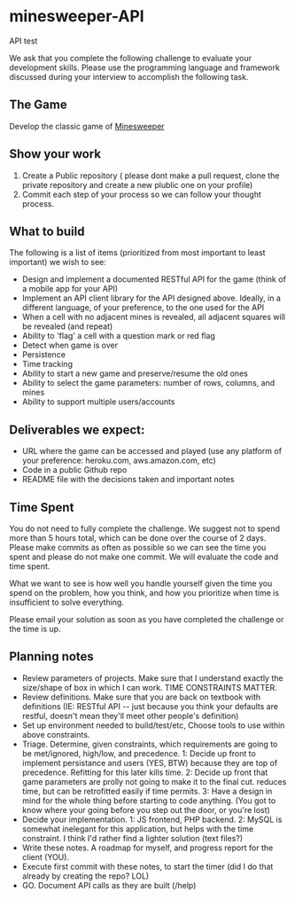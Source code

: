 # minesweeper-API
API test

We ask that you complete the following challenge to evaluate your development skills. Please use the programming language and framework discussed during your interview to accomplish the following task.

## The Game
Develop the classic game of [Minesweeper](https://en.wikipedia.org/wiki/Minesweeper_(video_game))

## Show your work

1.  Create a Public repository ( please dont make a pull request, clone the private repository and create a new plublic one on your profile)
2.  Commit each step of your process so we can follow your thought process.

## What to build
The following is a list of items (prioritized from most important to least important) we wish to see:
* Design and implement  a documented RESTful API for the game (think of a mobile app for your API)
* Implement an API client library for the API designed above. Ideally, in a different language, of your preference, to the one used for the API
* When a cell with no adjacent mines is revealed, all adjacent squares will be revealed (and repeat)
* Ability to 'flag' a cell with a question mark or red flag
* Detect when game is over
* Persistence
* Time tracking
* Ability to start a new game and preserve/resume the old ones
* Ability to select the game parameters: number of rows, columns, and mines
* Ability to support multiple users/accounts
 
## Deliverables we expect:
* URL where the game can be accessed and played (use any platform of your preference: heroku.com, aws.amazon.com, etc)
* Code in a public Github repo
* README file with the decisions taken and important notes

## Time Spent
You do not need to fully complete the challenge. We suggest not to spend more than 5 hours total, which can be done over the course of 2 days.  Please make commits as often as possible so we can see the time you spent and please do not make one commit.  We will evaluate the code and time spent.
 
What we want to see is how well you handle yourself given the time you spend on the problem, how you think, and how you prioritize when time is insufficient to solve everything.

Please email your solution as soon as you have completed the challenge or the time is up.

## Planning notes

* Review parameters of projects.  Make sure that I understand exactly the size/shape of box in which I can work.  TIME CONSTRAINTS MATTER.
* Review definitions.  Make sure that you are back on textbook with definitions (IE: RESTful API -- just because you think your defaults are restful, doesn't mean they'll meet other people's definition)
* Set up environment needed to build/test/etc, Choose tools to use within above constraints.
* Triage.  Determine, given constraints, which requirements are going to be met/ignored, high/low, and precedence. 
    1: Decide up front to implement persistance and users (YES, BTW) because they are top of precedence.  Refitting for this later kills time.
    2: Decide up front that game parameters are prolly not going to make it to the final cut.  reduces time, but can be retrofitted easily if time permits.
    3: Have a design in mind for the whole thing before starting to code anything.  (You got to know where your going before you step out the door, or you're lost)
* Decide your implementation. 
    1: JS frontend, PHP backend. 
    2: MySQL is somewhat inelegant for this application, but helps with the time constraint.  I think I'd rather find a lighter solution (text files?)
* Write these notes.  A roadmap for myself, and progress report for the client (YOU).
* Execute first commit with these notes, to start the timer (did I do that already by creating the repo?  LOL)
* GO.  Document API calls as they are built (/help)

